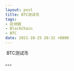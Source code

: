 ```yaml
---
layout: post
title: BTC测试币
tags: 
- 区块链
- BlockChain
- BTC
date: 2021-10-25 20:32 +0800
---
```






​	BTC测试币



。。。





